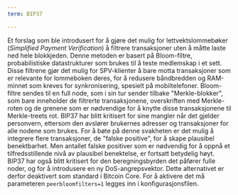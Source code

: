 ```yaml
---
term: BIP37

---
```

Et forslag som ble introdusert for å gjøre det mulig for lettvektslommebøker (*Simplified Payment Verification*) å filtrere transaksjoner uten å måtte laste ned hele blokkjeden. Denne metoden er basert på Bloom-filtre, probabilistiske datastrukturer som brukes til å teste medlemskap i et sett. Disse filtrene gjør det mulig for SPV-klienter å bare motta transaksjoner som er relevante for lommeboken deres, for å redusere båndbredden og RAM-minnet som kreves for synkronisering, spesielt på mobiltelefoner. Bloom-filtre sendes til en full node, som i sin tur sender tilbake "Merkle-blokker", som bare inneholder de filtrerte transaksjonene, overskriften med Merkle-roten og de grenene som er nødvendige for å knytte disse transaksjonene til Merkle-treets rot. BIP37 har blitt kritisert for sine mangler når det gjelder personvern, ettersom den avslører brukernes adresser og transaksjoner for alle nodene som brukes. For å bøte på denne svakheten er det mulig å integrere flere transaksjoner, de "falske positive", for å skape plausibel benektbarhet. Men antallet falske positiver som er nødvendig for å oppnå et tilfredsstillende nivå av plausibel benektelse, er fortsatt betydelig høyt. BIP37 har også blitt kritisert for den beregningsbyrden det påfører fulle noder, og for å introdusere en ny DoS-angrepsvektor. Dette alternativet er derfor deaktivert som standard i Bitcoin Core. For å aktivere det må parameteren `peerbloomfilters=1` legges inn i konfigurasjonsfilen.